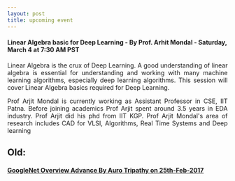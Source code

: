```yaml
---
layout: post
title: upcoming event
---
```


#### Linear Algebra basic for Deep Learning - By Prof. Arhit Mondal - Saturday, March 4 at 7:30 AM PST

<p style="text-align: justify;">Linear Algebra is the crux of Deep Learning. A good understanding of linear algebra is essential for understanding and working with many machine learning algorithms, especially deep learning algorithms. This session will cover Linear Algebra basics required for Deep Learning.</p>

<p style="text-align: justify;">Prof Arjit Mondal is currently working as Assistant Professor in CSE, IIT Patna. Before joining academics Prof Arjit spent around 3.5 years in EDA industry. Prof Arjit did his phd from IIT KGP. Prof Arjit Mondal's area of research includes CAD for VLSI, Algorithms, Real Time Systems and Deep learning</p>



## Old:

#### [GoogleNet Overview Advance By Auro Tripathy on 25th-Feb-2017](https://indiadeeplearninginitiative-idli.github.io/session/2017-02-25-GoogleNet-Overview/)
